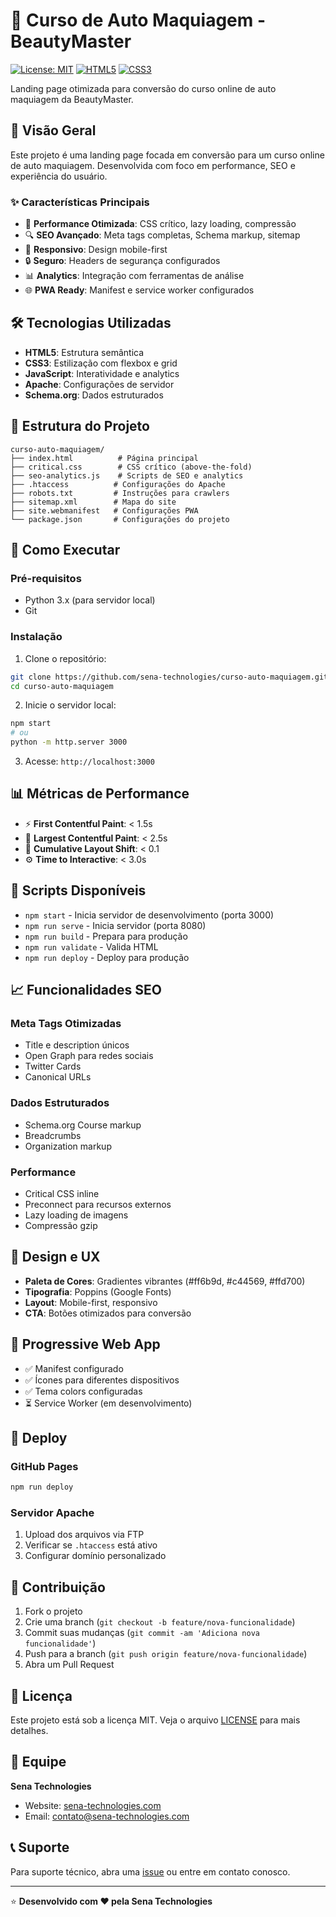 # 💄 Curso de Auto Maquiagem - BeautyMaster

[![License: MIT](https://img.shields.io/badge/License-MIT-yellow.svg)](https://opensource.org/licenses/MIT)
[![HTML5](https://img.shields.io/badge/HTML5-E34F26?style=flat&logo=html5&logoColor=white)](https://developer.mozilla.org/en-US/docs/Web/HTML)
[![CSS3](https://img.shields.io/badge/CSS3-1572B6?style=flat&logo=css3&logoColor=white)](https://developer.mozilla.org/en-US/docs/Web/CSS)

Landing page otimizada para conversão do curso online de auto maquiagem da BeautyMaster.

## 🎯 Visão Geral

Este projeto é uma landing page focada em conversão para um curso online de auto maquiagem. Desenvolvida com foco em performance, SEO e experiência do usuário.

### ✨ Características Principais

- 🚀 **Performance Otimizada**: CSS crítico, lazy loading, compressão
- 🔍 **SEO Avançado**: Meta tags completas, Schema markup, sitemap
- 📱 **Responsivo**: Design mobile-first
- 🔒 **Seguro**: Headers de segurança configurados
- 📊 **Analytics**: Integração com ferramentas de análise
- 🌐 **PWA Ready**: Manifest e service worker configurados

## 🛠️ Tecnologias Utilizadas

- **HTML5**: Estrutura semântica
- **CSS3**: Estilização com flexbox e grid
- **JavaScript**: Interatividade e analytics
- **Apache**: Configurações de servidor
- **Schema.org**: Dados estruturados

## 📁 Estrutura do Projeto

```
curso-auto-maquiagem/
├── index.html          # Página principal
├── critical.css        # CSS crítico (above-the-fold)
├── seo-analytics.js    # Scripts de SEO e analytics
├── .htaccess          # Configurações do Apache
├── robots.txt         # Instruções para crawlers
├── sitemap.xml        # Mapa do site
├── site.webmanifest   # Configurações PWA
└── package.json       # Configurações do projeto
```

## 🚀 Como Executar

### Pré-requisitos
- Python 3.x (para servidor local)
- Git

### Instalação

1. Clone o repositório:
```bash
git clone https://github.com/sena-technologies/curso-auto-maquiagem.git
cd curso-auto-maquiagem
```

2. Inicie o servidor local:
```bash
npm start
# ou
python -m http.server 3000
```

3. Acesse: `http://localhost:3000`

## 📊 Métricas de Performance

- ⚡ **First Contentful Paint**: < 1.5s
- 🎨 **Largest Contentful Paint**: < 2.5s
- 🔄 **Cumulative Layout Shift**: < 0.1
- ⚙️ **Time to Interactive**: < 3.0s

## 🔧 Scripts Disponíveis

- `npm start` - Inicia servidor de desenvolvimento (porta 3000)
- `npm run serve` - Inicia servidor (porta 8080)
- `npm run build` - Prepara para produção
- `npm run validate` - Valida HTML
- `npm run deploy` - Deploy para produção

## 📈 Funcionalidades SEO

### Meta Tags Otimizadas
- Title e description únicos
- Open Graph para redes sociais
- Twitter Cards
- Canonical URLs

### Dados Estruturados
- Schema.org Course markup
- Breadcrumbs
- Organization markup

### Performance
- Critical CSS inline
- Preconnect para recursos externos
- Lazy loading de imagens
- Compressão gzip

## 🎨 Design e UX

- **Paleta de Cores**: Gradientes vibrantes (#ff6b9d, #c44569, #ffd700)
- **Tipografia**: Poppins (Google Fonts)
- **Layout**: Mobile-first, responsivo
- **CTA**: Botões otimizados para conversão

## 📱 Progressive Web App

- ✅ Manifest configurado
- ✅ Ícones para diferentes dispositivos
- ✅ Tema colors configuradas
- ⏳ Service Worker (em desenvolvimento)

## 🚀 Deploy

### GitHub Pages
```bash
npm run deploy
```

### Servidor Apache
1. Upload dos arquivos via FTP
2. Verificar se `.htaccess` está ativo
3. Configurar domínio personalizado

## 🤝 Contribuição

1. Fork o projeto
2. Crie uma branch (`git checkout -b feature/nova-funcionalidade`)
3. Commit suas mudanças (`git commit -am 'Adiciona nova funcionalidade'`)
4. Push para a branch (`git push origin feature/nova-funcionalidade`)
5. Abra um Pull Request

## 📝 Licença

Este projeto está sob a licença MIT. Veja o arquivo [LICENSE](LICENSE) para mais detalhes.

## 👥 Equipe

**Sena Technologies**
- Website: [sena-technologies.com](https://sena-technologies.com)
- Email: contato@sena-technologies.com

## 📞 Suporte

Para suporte técnico, abra uma [issue](https://github.com/sena-technologies/curso-auto-maquiagem/issues) ou entre em contato conosco.

---

⭐ **Desenvolvido com ❤️ pela Sena Technologies**
